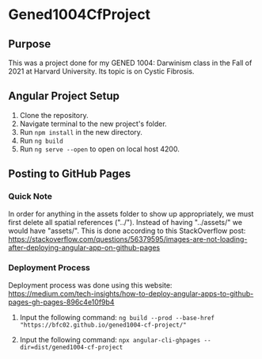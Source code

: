 # Gened1004CfProject

## Purpose
This was a project done for my GENED 1004: Darwinism class in the Fall of 2021 at Harvard University. Its topic is on Cystic Fibrosis.

## Angular Project Setup
1. Clone the repository.
2. Navigate terminal to the new project's folder.
3. Run ```npm install``` in the new directory.
4. Run ```ng build```
5. Run ```ng serve --open``` to open on local host 4200.

## Posting to GitHub Pages
### Quick Note
In order for anything in the assets folder to show up appropriately, we must first delete all spatial references ("../"). 
Instead of having "../assets/" we would have "assets/". 
This is done according to this StackOverflow post: https://stackoverflow.com/questions/56379595/images-are-not-loading-after-deploying-angular-app-on-github-pages

### Deployment Process
Deployment process was done using this website: https://medium.com/tech-insights/how-to-deploy-angular-apps-to-github-pages-gh-pages-896c4e10f9b4

1. Input the following command:
```ng build --prod --base-href "https://bfc02.github.io/gened1004-cf-project/"```

2. Input the following command:
```npx angular-cli-ghpages --dir=dist/gened1004-cf-project```
